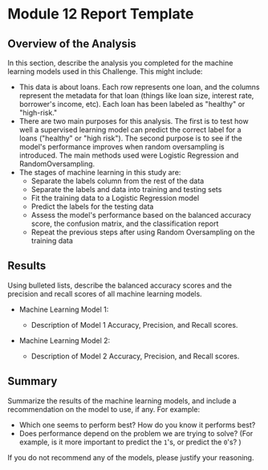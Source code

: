 # Module 12 Report Template

## Overview of the Analysis

In this section, describe the analysis you completed for the machine learning models used in this Challenge. This might include:

* This data is about loans. Each row represents one loan, and the columns represent the metadata for that loan (things like loan size, interest rate, borrower's income, etc). Each loan has been labeled as "healthy" or "high-risk."
* There are two main purposes for this analysis. The first is to test how well a supervised learning model can predict the correct label for a loans ("healthy" or "high risk"). The second purpose is to see if the model's performance improves when random oversampling is introduced. The main methods used were Logistic Regression and RandomOversampling.
* The stages of machine learning in this study are:
  - Separate the labels column from the rest of the data
  - Separate the labels and data into training and testing sets
  - Fit the training data to a Logistic Regression model
  - Predict the labels for the testing data
  - Assess the model's performance based on the balanced accuracy score, the confusion matrix, and the classification report
  - Repeat the previous steps after using Random Oversampling on the training data

## Results

Using bulleted lists, describe the balanced accuracy scores and the precision and recall scores of all machine learning models.

* Machine Learning Model 1:
  * Description of Model 1 Accuracy, Precision, and Recall scores.



* Machine Learning Model 2:
  * Description of Model 2 Accuracy, Precision, and Recall scores.

## Summary

Summarize the results of the machine learning models, and include a recommendation on the model to use, if any. For example:
* Which one seems to perform best? How do you know it performs best?
* Does performance depend on the problem we are trying to solve? (For example, is it more important to predict the `1`'s, or predict the `0`'s? )

If you do not recommend any of the models, please justify your reasoning.
